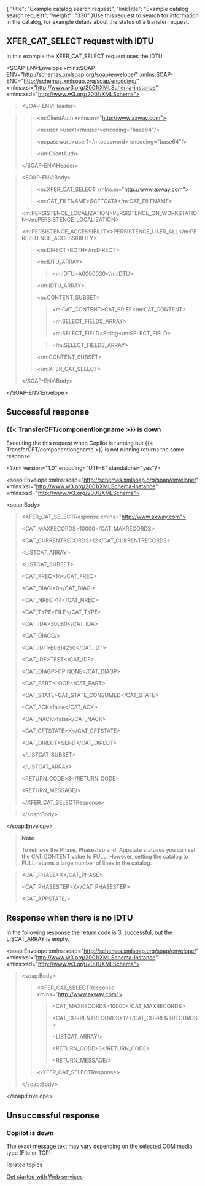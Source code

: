 {
    "title": "Example catalog search request",
    "linkTitle": "Example catalog search request",
    "weight": "330"
}Use this request to search for information in the catalog, for example details about the status of a transfer request.

## XFER\_CAT\_SELECT request with IDTU

In this example the XFER\_CAT\_SELECT request uses the IDTU.

&lt;SOAP-ENV:Envelope xmlns:SOAP-ENV="http://schemas.xmlsoap.org/soap/envelope/" xmlns:SOAP-ENC="http://schemas.xmlsoap.org/soap/encoding/" xmlns:xsi="http://www.w3.org/2001/XMLSchema-instance" xmlns:xsd="http://www.w3.org/2001/XMLSchema">

> &lt;SOAP-ENV:Header>

> > &lt;m:ClientAuth xmlns:m="http://www.axway.com">
> >
> > &lt;m:user &gt;user1&lt;/m:user>encoding="base64"/>
> >
> > &lt;m:password>user1&lt;/m:password> encoding="base64"/>
> >
> > &lt;/m:ClientAuth>
>
> &lt;/SOAP-ENV:Header>

> &lt;SOAP-ENV:Body>
>
> > &lt;m:XFER\_CAT\_SELECT xmlns:m="http://www.axway.com">
> >
> > &lt;m:CAT\_FILENAME>$CFTCATA&lt;/m:CAT\_FILENAME>
>
> &lt;m:PERSISTENCE\_LOCALIZATION>PERSISTENCE\_ON\_WORKSTATION&lt;/m:PERSISTENCE\_LOCALIZATION>
>
> &lt;m:PERSISTENCE\_ACCESSIBILITY>PERSISTENCE\_USER\_ALL&lt;/m:PERSISTENCE\_ACCESSIBILITY>
>
> > &lt;m:DIRECT>BOTH&lt;/m:DIRECT>
> >
> > &lt;m:IDTU\_ARRAY>
> >
> > > &lt;m:IDTU>A0000030&lt;/m:IDTU>
> >
> > &lt;/m:IDTU\_ARRAY>
> >
> > &lt;m:CONTENT\_SUBSET>
> >
> > > &lt;m:CAT\_CONTENT>CAT\_BRIEF&lt;/m:CAT\_CONTENT>
> > >
> > > &lt;m:SELECT\_FIELDS\_ARRAY>
> > >
> > > &lt;m:SELECT\_FIELD>String&lt;/m:SELECT\_FIELD>
> >
> > > &lt;/m:SELECT\_FIELDS\_ARRAY>
> >
> > &lt;/m:CONTENT\_SUBSET>
> >
> > &lt;/m:XFER\_CAT\_SELECT>
>
> &lt;/SOAP-ENV:Body>

&lt;/SOAP-ENV:Envelope>

## Successful response

### {{< TransferCFT/componentlongname  >}} is down

Executing the this request when Copilot is running but {{< TransferCFT/componentlongname  >}} is not running returns the same response.

&lt;?xml version="1.0" encoding="UTF-8" standalone="yes"?>

&lt;soap:Envelope xmlns:soap="http://schemas.xmlsoap.org/soap/envelope/" xmlns:xsi="http://www.w3.org/2001/XMLSchema-instance" xmlns:xsd="http://www.w3.org/2001/XMLSchema">

&lt;soap:Body>

> &lt;XFER\_CAT\_SELECTResponse xmlns="http://www.axway.com">
>
> &lt;CAT\_MAXRECORDS>10000&lt;/CAT\_MAXRECORDS>
>
> &lt;CAT\_CURRENTRECORDS>12&lt;/CAT\_CURRENTRECORDS>
>
> &lt;LISTCAT\_ARRAY>
>
> &lt;LISTCAT\_SUBSET>
>
> &lt;CAT\_FREC>14&lt;/CAT\_FREC>
>
> &lt;CAT\_DIAGI>0&lt;/CAT\_DIAGI>
>
> &lt;CAT\_NREC>14&lt;/CAT\_NREC>
>
> &lt;CAT\_TYPE>FILE&lt;/CAT\_TYPE>
>
> &lt;CAT\_IDA>30080&lt;/CAT\_IDA>
>
> &lt;CAT\_DIAGC/>
>
> &lt;CAT\_IDT>E0314250&lt;/CAT\_IDT>
>
> &lt;CAT\_IDF>TEST&lt;/CAT\_IDF>
>
> &lt;CAT\_DIAGP>CP NONE&lt;/CAT\_DIAGP>
>
> &lt;CAT\_PART>LOOP&lt;/CAT\_PART>
>
> &lt;CAT\_STATE>CAT\_STATE\_CONSUMED&lt;/CAT\_STATE>
>
> &lt;CAT\_ACK>false&lt;/CAT\_ACK>
>
> &lt;CAT\_NACK>false&lt;/CAT\_NACK>
>
> &lt;CAT\_CFTSTATE>X&lt;/CAT\_CFTSTATE>
>
> &lt;CAT\_DIRECT>SEND&lt;/CAT\_DIRECT>
>
> &lt;/LISTCAT\_SUBSET>
>
> &lt;/LISTCAT\_ARRAY>
>
> &lt;RETURN\_CODE>3&lt;/RETURN\_CODE>
>
> &lt;RETURN\_MESSAGE/>
>
> &lt;/XFER\_CAT\_SELECTResponse>

> &lt;/soap:Body>

&lt;/soap:Envelope>

> **Note**
>
> To retrieve the Phase, Phasestep and  Appstate statuses you can set the CAT\_CONTENT value to FULL. However, setting the catalog to FULL returns a large number of lines in the catalog.

> &lt;CAT\_PHASE>X&lt;/CAT\_PHASE>
>
> &lt;CAT\_PHASESTEP>X&lt;/CAT\_PHASESTEP>
>
> &lt;CAT\_APPSTATE/>

## Response when there is no IDTU

In the following response the return code is 3, successful, but the LISCAT\_ARRAY is empty.

&lt;soap:Envelope xmlns:soap="http://schemas.xmlsoap.org/soap/envelope/" xmlns:xsi="http://www.w3.org/2001/XMLSchema-instance" xmlns:xsd="http://www.w3.org/2001/XMLSchema">

> &lt;soap:Body>
>
> > &lt;XFER\_CAT\_SELECTResponse xmlns="http://www.axway.com">
> >
> > > &lt;CAT\_MAXRECORDS>10000&lt;/CAT\_MAXRECORDS>
> > >
> > > &lt;CAT\_CURRENTRECORDS>12&lt;/CAT\_CURRENTRECORDS>
> > >
> > > &lt;LISTCAT\_ARRAY/>
> > >
> > > &lt;RETURN\_CODE>3&lt;/RETURN\_CODE>
> > >
> > > &lt;RETURN\_MESSAGE/>
> >
> > &lt;/XFER\_CAT\_SELECTResponse>
>
> &lt;/soap:Body>

&lt;/soap:Envelope>

## Unsuccessful response

### Copilot is down

The exact message text may vary depending on the selected COM media type (File or TCP).

Related topics

[Get started with Web services](../get_started_web_services)
